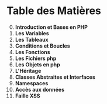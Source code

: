# Table des Matières 

0. **Introduction et Bases en PHP**
1. **Les Variables**
2. **Les Tableaux**
3. **Conditions et Boucles**
4. **Les Fonctions**
5. **Les Fichiers php**
6. **Les Objets en php**
7. **L'Héritage** 
8. **Classes Abstraites et Interfaces**
9. **Namespaces**
10. **Accès aux données**
11. **Faille XSS**